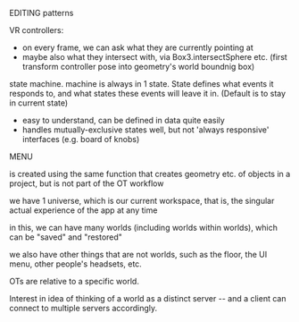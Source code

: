 

EDITING patterns



VR controllers:
- on every frame, we can ask what they are currently pointing at 
- maybe also what they intersect with, via Box3.intersectSphere etc. (first transform controller pose into geometry's world boundnig box)













state machine. machine is always in 1 state. State defines what events it responds to, and what states these events will leave it in. (Default is to stay in current state)
- easy to understand, can be defined in data quite easily
- handles mutually-exclusive states well, but not 'always responsive' interfaces (e.g. board of knobs)










MENU

is created using the same function that creates geometry etc. of objects in a project, but is not part of the OT workflow

















we have 1 universe, which is our current workspace, that is, the singular actual experience of the app at any time

in this, we can have many worlds (including worlds within worlds), which can be "saved" and "restored"

we also have other things that are not worlds, such as the floor, the UI menu, other people's headsets, etc.

OTs are relative to a specific world. 

Interest in idea of thinking of a world as a distinct server -- and a client can connect to multiple servers accordingly.

